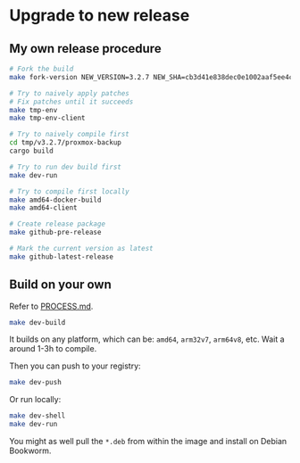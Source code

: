 # Upgrade to new release

## My own release procedure

```bash
# Fork the build
make fork-version NEW_VERSION=3.2.7 NEW_SHA=cb3d41e838dec0e1002aaf5ee4c0e6cd28284c74

# Try to naively apply patches
# Fix patches until it succeeds
make tmp-env
make tmp-env-client

# Try to naively compile first
cd tmp/v3.2.7/proxmox-backup
cargo build

# Try to run dev build first
make dev-run

# Try to compile first locally
make amd64-docker-build
make amd64-client

# Create release package
make github-pre-release

# Mark the current version as latest
make github-latest-release
```

## Build on your own

Refer to [PROCESS.md](PROCESS.md).

```bash
make dev-build
```

It builds on any platform, which can be: `amd64`, `arm32v7`, `arm64v8`,
etc. Wait a around 1-3h to compile.

Then you can push to your registry:

```bash
make dev-push
```

Or run locally:

```bash
make dev-shell
make dev-run
```

You might as well pull the `*.deb` from within the image
and install on Debian Bookworm.
